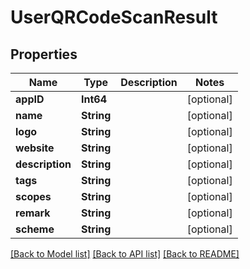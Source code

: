 # UserQRCodeScanResult

## Properties
Name | Type | Description | Notes
------------ | ------------- | ------------- | -------------
**appID** | **Int64** |  | [optional] 
**name** | **String** |  | [optional] 
**logo** | **String** |  | [optional] 
**website** | **String** |  | [optional] 
**description** | **String** |  | [optional] 
**tags** | **String** |  | [optional] 
**scopes** | **String** |  | [optional] 
**remark** | **String** |  | [optional] 
**scheme** | **String** |  | [optional] 

[[Back to Model list]](../README.md#documentation-for-models) [[Back to API list]](../README.md#documentation-for-api-endpoints) [[Back to README]](../README.md)


